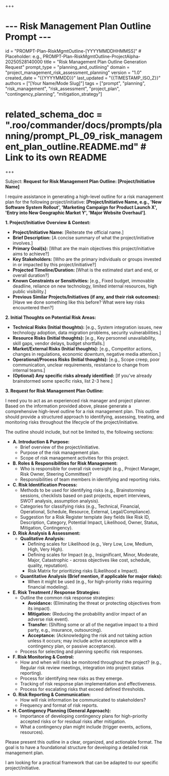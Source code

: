 +++
# --- Risk Management Plan Outline Prompt ---
id = "PROMPT-Plan-RiskMgmtOutline-[YYYYMMDDHHMMSS]" # Placeholder: e.g., PROMPT-Plan-RiskMgmtOutline-ProjectAlpha-20250528140000
title = "Risk Management Plan Outline Generation Request"
prompt_type = "planning_and_outlining"
domain = "project_management_risk_assessment_planning"
version = "1.0"
created_date = "{{YYYYMMDD}}"
last_updated = "{{TIMESTAMP_ISO_Z}}"
authors = ["[Your Name/Mode Slug]"]
tags = ["prompt", "planning", "risk_management", "risk_assessment", "project_plan", "contingency_planning", "mitigation_strategy"]
# related_schema_doc = ".roo/commander/docs/prompts/planning/prompt_PL_09_risk_management_plan_outline.README.md" # Link to its own README
+++

Subject: **Request for Risk Management Plan Outline: [Project/Initiative Name]**

I require assistance in generating a high-level outline for a risk management plan for the following project/initiative: **[Project/Initiative Name, e.g., 'New Software System Rollout', 'Marketing Campaign for Product Launch X', 'Entry into New Geographic Market Y', 'Major Website Overhaul']**.

**1. Project/Initiative Overview & Context:**
   *   **Project/Initiative Name:** [Reiterate the official name.]
   *   **Brief Description:** [A concise summary of what the project/initiative involves.]
   *   **Primary Goal(s):** [What are the main objectives this project/initiative aims to achieve?]
   *   **Key Stakeholders:** [Who are the primary individuals or groups invested in or impacted by this project/initiative?]
   *   **Projected Timeline/Duration:** [What is the estimated start and end, or overall duration?]
   *   **Known Constraints or Sensitivities:** [e.g., Fixed budget, immovable deadline, reliance on new technology, limited internal resources, high public visibility.]
   *   **Previous Similar Projects/Initiatives (if any, and their risk outcomes):** [Have we done something like this before? What were key risks encountered then?]

**2. Initial Thoughts on Potential Risk Areas:**
   *   **Technical Risks (Initial thoughts):** [e.g., System integration issues, new technology adoption, data migration problems, security vulnerabilities.]
   *   **Resource Risks (Initial thoughts):** [e.g., Key personnel unavailability, skill gaps, vendor delays, budget shortfalls.]
   *   **Market/External Risks (Initial thoughts):** [e.g., Competitor actions, changes in regulations, economic downturn, negative media attention.]
   *   **Operational/Process Risks (Initial thoughts):** [e.g., Scope creep, poor communication, unclear requirements, resistance to change from internal teams.]
   *   **(Optional) Any specific risks already identified:** [If you've already brainstormed some specific risks, list 2-3 here.]

**3. Request for Risk Management Plan Outline:**

I need you to act as an experienced risk manager and project planner. Based on the information provided above, please generate a comprehensive high-level outline for a risk management plan. This outline should provide a structured approach to identifying, assessing, treating, and monitoring risks throughout the lifecycle of the project/initiative.

The outline should include, but not be limited to, the following sections:

*   **A. Introduction & Purpose:**
    *   Brief overview of the project/initiative.
    *   Purpose of the risk management plan.
    *   Scope of risk management activities for this project.
*   **B. Roles & Responsibilities for Risk Management:**
    *   Who is responsible for overall risk oversight (e.g., Project Manager, Risk Owner, Steering Committee)?
    *   Responsibilities of team members in identifying and reporting risks.
*   **C. Risk Identification Process:**
    *   Methods to be used for identifying risks (e.g., Brainstorming sessions, checklists based on past projects, expert interviews, SWOT analysis, assumption analysis).
    *   Categories for classifying risks (e.g., Technical, Financial, Operational, Schedule, Resource, External, Legal/Compliance).
    *   Suggestion for a Risk Register template (key fields like Risk ID, Description, Category, Potential Impact, Likelihood, Owner, Status, Mitigation, Contingency).
*   **D. Risk Analysis & Assessment:**
    *   **Qualitative Analysis:**
        *   Defining scales for Likelihood (e.g., Very Low, Low, Medium, High, Very High).
        *   Defining scales for Impact (e.g., Insignificant, Minor, Moderate, Major, Catastrophic - across objectives like cost, schedule, quality, reputation).
        *   Risk Matrix for prioritizing risks (Likelihood x Impact).
    *   **Quantitative Analysis (Brief mention, if applicable for major risks):**
        *   When it might be used (e.g., for high-priority risks requiring financial modeling).
*   **E. Risk Treatment / Response Strategies:**
    *   Outline the common risk response strategies:
        *   **Avoidance:** (Eliminating the threat or protecting objectives from its impact).
        *   **Mitigation:** (Reducing the probability and/or impact of an adverse risk event).
        *   **Transfer:** (Shifting some or all of the negative impact to a third party, e.g., insurance, outsourcing).
        *   **Acceptance:** (Acknowledging the risk and not taking action unless it occurs; may include active acceptance with a contingency plan, or passive acceptance).
    *   Process for selecting and planning specific risk responses.
*   **F. Risk Monitoring & Control:**
    *   How and when will risks be monitored throughout the project? (e.g., Regular risk review meetings, integration into project status reporting).
    *   Process for identifying new risks as they emerge.
    *   Tracking of risk response plan implementation and effectiveness.
    *   Process for escalating risks that exceed defined thresholds.
*   **G. Risk Reporting & Communication:**
    *   How will risk information be communicated to stakeholders?
    *   Frequency and format of risk reports.
*   **H. Contingency Planning (General Approach):**
    *   Importance of developing contingency plans for high-priority accepted risks or for residual risks after mitigation.
    *   What a contingency plan might include (trigger events, actions, resources).

Please present this outline in a clear, organized, and actionable format. The goal is to have a foundational structure for developing a detailed risk management plan.

I am looking for a practical framework that can be adapted to our specific project/initiative.